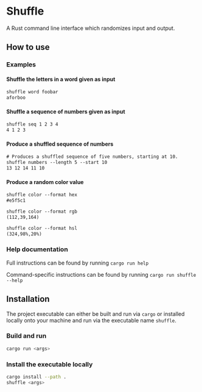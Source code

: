 # Shuffle

A Rust command line interface which randomizes input and output.

## How to use

### Examples

#### Shuffle the letters in a word given as input

```txt
shuffle word foobar
aforboo
```

#### Shuffle a sequence of numbers given as input

```txt
shuffle seq 1 2 3 4
4 1 2 3
```

#### Produce a shuffled sequence of numbers

```txt
# Produces a shuffled sequence of five numbers, starting at 10.
shuffle numbers --length 5 --start 10
13 12 14 11 10
```

#### Produce a random color value

```txt
shuffle color --format hex
#e5f5c1

shuffle color --format rgb
(112,39,164)

shuffle color --format hsl
(324,98%,20%)
```

### Help documentation

Full instructions can be found by running `cargo run help`

Command-specific instructions can be found by running `cargo run shuffle --help`

## Installation

The project executable can either be built and run via `cargo` or installed
locally onto your machine and run via the executable name `shuffle`.

### Build and run

```sh
cargo run <args>
```

### Install the executable locally

```sh
cargo install --path .
shuffle <args>
```
